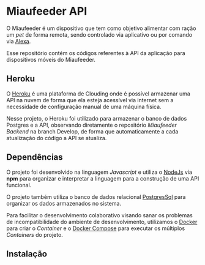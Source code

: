 # Miaufeeder API

O Miaufeeder é um dispositivo que tem como objetivo alimentar com
ração um _pet_ de forma remota, sendo controlado via aplicativo 
ou por comando via [Alexa](https://www.amazon.com.br/b?ie=UTF8&node=19949683011). 

Esse repositório contém os códigos referentes à API da aplicação
para dispositivos móveis do Miaufeeder.
## Heroku

O [Heroku](https://www.heroku.com/platform) é uma plataforma de 
Clouding onde é possível armazenar uma API na nuvem de forma que ela esteja acessível via internet sem a necessidade de configuração manual de uma máquina física.

Nesse projeto, o Heroku foi utilizado para armazenar o banco de dados Postgres e a API, observando diretamente o repositório _Miaufeeder Backend_ na branch Develop, de forma que automaticamente a cada atualização do código a API se atualiza.

## Dependências

O projeto foi desenvolvido na linguagem _Javascript_ e utiliza o [NodeJs](https://nodejs.org/en/about) via **npm** para organizar e interpretar a linguagem para a construção de uma API funcional.

O projeto também utiliza o banco de dados relacional [PostgresSql](https://www.postgresql.org/) para organizar os dados armazenados no sistema.

Para facilitar o desenvolvimento colaborativo visando sanar os problemas de incompatibilidade do ambiente de desenvolvimento, utilizamos o [Docker](https://www.docker.com/) para criar o _Container_ e o [Docker Compose](https://docs.docker.com/compose/) para executar os múltiplos _Containers_ do projeto.
## Instalação

